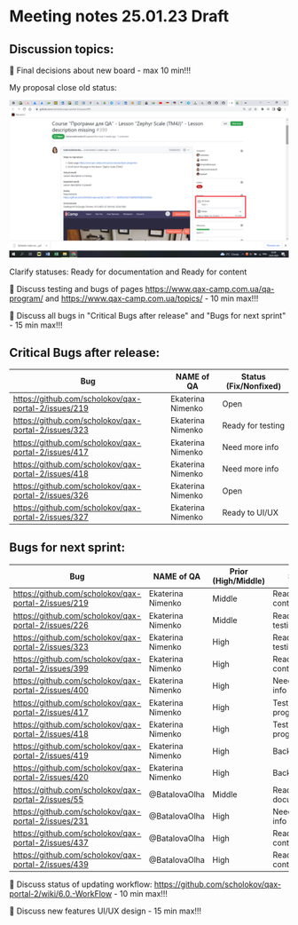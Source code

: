 # Meeting notes 25.01.23 Draft 

## Discussion topics:  

:black_square_button: Final decisions about new board - max 10 min!!! 

My proposal close old status:  

![Status](https://github.com/scholokov/qax-portal-2/blob/main/drive/QAX.png)

Clarify statuses: Ready for documentation and Ready for content  

:black_square_button: Discuss testing and bugs of pages  https://www.qax-camp.com.ua/qa-program/ and https://www.qax-camp.com.ua/topics/  - 10 min max!!! 

:black_square_button: Discuss all bugs in "Critical Bugs after release" and "Bugs for next sprint" - 15 min max!!! 

## Critical Bugs after release:  

| Bug                |   NAME of QA   | Status (Fix/Nonfixed) |
|---------------------|---------|------| 
|https://github.com/scholokov/qax-portal-2/issues/219|Ekaterina Nimenko | Open |
|https://github.com/scholokov/qax-portal-2/issues/323|Ekaterina Nimenko | Ready for testing |
|https://github.com/scholokov/qax-portal-2/issues/417|Ekaterina Nimenko | Need more info|
|https://github.com/scholokov/qax-portal-2/issues/418|Ekaterina Nimenko | Need more info| 
|https://github.com/scholokov/qax-portal-2/issues/326|Ekaterina Nimenko | Open |
|https://github.com/scholokov/qax-portal-2/issues/327|Ekaterina Nimenko |Ready to UI/UX|  


## Bugs for next sprint: 
| Bug                |   NAME of QA   | Prior (High/Middle)|Status  |
|--------------------|----------------|----------| -------------|
| https://github.com/scholokov/qax-portal-2/issues/219|Ekaterina Nimenko| Middle  | Ready for content | 
| https://github.com/scholokov/qax-portal-2/issues/226|Ekaterina Nimenko| Middle  | Ready for testing|
| https://github.com/scholokov/qax-portal-2/issues/323|Ekaterina Nimenko| High    |Ready for testing |
| https://github.com/scholokov/qax-portal-2/issues/399|Ekaterina Nimenko| High    | Ready for content |
| https://github.com/scholokov/qax-portal-2/issues/400|Ekaterina Nimenko| High    | Need more info|
| https://github.com/scholokov/qax-portal-2/issues/417|Ekaterina Nimenko| High    |Testing in progress |
| https://github.com/scholokov/qax-portal-2/issues/418|Ekaterina Nimenko| High    | Testing in progress|
| https://github.com/scholokov/qax-portal-2/issues/419|Ekaterina Nimenko| High    | Backlog |
| https://github.com/scholokov/qax-portal-2/issues/420|Ekaterina Nimenko| High    | Backlog |
| https://github.com/scholokov/qax-portal-2/issues/55 |@BatalovaOlha| Middle  | Ready for documentation |
| https://github.com/scholokov/qax-portal-2/issues/231|@BatalovaOlha| High    | Need more info |
| https://github.com/scholokov/qax-portal-2/issues/437|@BatalovaOlha| High    | Ready for content |
| https://github.com/scholokov/qax-portal-2/issues/439|@BatalovaOlha| High    |Ready for content | 

:black_square_button: Discuss status of updating workflow: https://github.com/scholokov/qax-portal-2/wiki/6.0.-WorkFlow - 10 min max!!! 

:black_square_button: Discuss new features UI/UX design - 15 min max!!! 
